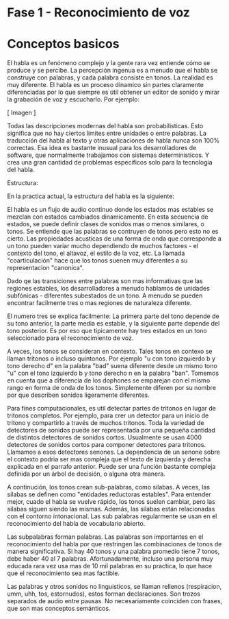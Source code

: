 # Fase 1 - Reconocimiento de voz 
# Conceptos basicos 

El habla es un fenómeno complejo y la gente rara vez entiende cómo se produce y se percibe. La percepción ingenua es a menudo que el habla se construye con palabras, y cada palabra consiste en tonos. La realidad es muy diferente. El habla es un proceso dinamico sin partes claramente diferenciadas por lo que siempre es útil obtener un editor de sonido y mirar la grabación de voz y escucharlo. Por ejemplo:

[ Imagen ]

Todas las descripciones modernas del habla son probabílisticas. Esto significa que no hay ciertos limites entre unidades o entre palabras. La traducción del habla al texto y otras aplicaciones de habla nunca son 100% correctas. Esa idea es bastante inusual para los desarrolladores de software, que normalmente trabajamos con sistemas deterministicos. Y crea una gran cantidad de problemas especificos solo para la tecnologia del habla.

Estructura:

En la practica actual, la estructura del habla es la siguiente:

El habla es un flujo de audio continuo donde los estados mas estables se mezclan con estados cambiados dinamicamente. En esta secuencia de estados, se puede definir clases de sonidos mas o menos similares, o tonos. Se entiende que las palabras se contruyen de tonos pero esto no es cierto. Las propiedades acusticas de una forma de onda que corresponde a un tono pueden variar mucho dependiendo de muchos factores - el contexto del tono, el altavoz, el estilo de la voz, etc. La llamada "coarticulación" hace que los tonos suenen muy diferentes a su representacion "canonica".

Dado qe las transiciones entre palabras son mas informativas que las regiones estables, los desarrolladores a menudo hablamos de unidades subfónicas - diferentes subestados de un tono. A menudo se pueden encontrar facilmente tres o mas regiones de naturaleza diferente.

El numero tres se explica facilmente: La primera parte del tono depende de su tono anterior, la parte media es estable, y la siguiente parte depende del tono posterior. Es por eso que tipicamente hay tres estados en un tono seleccionado para el reconocimiento de voz.

A veces, los tonos se consideran en contexto. Tales tonos en contexo se llaman tritonos o incluso quintonos. Por ejemplo "u con tono izquierdo b y tono derecho d" en la palabra "bad" suena diferente desde un mismo tono "u" con el tono izquierdo b y tono derecho n en la palabra "ban". Tomemos en cuenta que a diferencia de los dophones se emparejan con el mismo rango en forma de onda de los tonos. Simplemente diferen por su nombre por que describen sonidos ligeramente diferentes.

Para fines computacionales, es util detectar partes de tritonos en lugar de tritonos completos. Por ejemplo, para crer un detector para un inicio de tritono y compartirlo a través de muchos tritonos. Toda la variedad de detectores de sonidos puede ser representada por una pequeña cantidad de distintos detectores de sonidos cortos. Usualmente se usan 4000 detectores de sonidos cortos para componer detectores para tritonos. Llamamos a esos detectores senones. La dependencia de un senone sobre el contexto podria ser mas compleja que el texto de izquierda y derecha explicada en el parrafo anterior. Puede ser una función bastante compleja definida por un árbol de decisión, o alguna otra manera.

A continución, los tonos crean sub-palabras, como silabas. A veces, las silabas se definen como "entidades reductoras estables". Para entender mejor, cuado el habla se vuelve rápido, los tonos suelen cambiar, pero las silabas siguen siendo las mismas. Además, las silabas están relacionadas con el contorno intonacional.  Las sub palabras regularmente se usan en el reconocimiento del habla de vocabulario abierto.

Las subpalabras forman palabras. Las palabras son importantes en el reconocimiento del habla por que restringen las combinaciones de tonos de manera significativa. Si hay 40 tonos y una palabra promedio tiene 7 tonos, debe haber 40 al 7 palabras. Afortunadamente, incluso una persona muy educada rara vez usa mas de 10 mil palabras  en su practica, lo que hace que el reconocimiento sea mas factible.

Las palabras y otros sonidos no linguisticos, se llaman rellenos (respiracion, umm, uhh, tos, estornudos), estos forman declaraciones. Son trozos separados de audio entre pausas. No necesariamente coinciden con frases, que son mas conceptos semánticos.